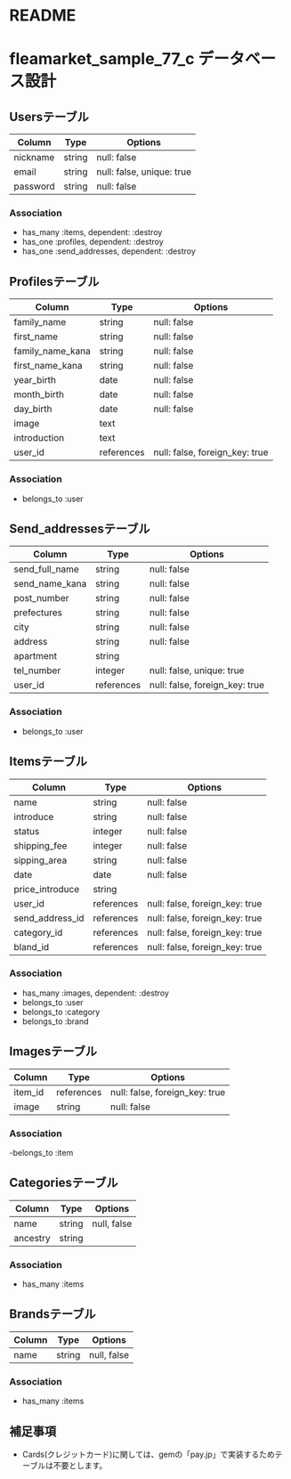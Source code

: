 # README
# fleamarket_sample_77_c データベース設計
## Usersテーブル
|Column|Type|Options|
|------|----|-------|
|nickname|string|null: false|
|email|string|null: false, unique: true|
|password|string|null: false|
### Association
- has_many :items, dependent: :destroy
- has_one :profiles, dependent: :destroy
- has_one :send_addresses, dependent: :destroy

## Profilesテーブル
|Column|Type|Options|
|------|----|-------|
|family_name|string|null: false|
|first_name|string|null: false|
|family_name_kana|string|null: false|
|first_name_kana|string|null: false|
|year_birth|date|null: false|
|month_birth|date|null: false|
|day_birth|date|null: false|
|image|text||
|introduction|text||
|user_id|references|null: false, foreign_key: true|
### Association
- belongs_to :user

## Send_addressesテーブル
|Column|Type|Options|
|------|----|-------|
|send_full_name|string|null: false|
|send_name_kana|string|null: false|
|post_number|string|null: false|
|prefectures|string|null: false|
|city|string|null: false|
|address|string|null: false|
|apartment|string||
|tel_number|integer|null: false, unique: true|
|user_id|references|null: false, foreign_key: true|
### Association
- belongs_to :user

## Itemsテーブル
|Column|Type|Options|
|------|----|-------|
|name|string|null: false|
|introduce|string|null: false|
|status|integer|null: false|
|shipping_fee|integer|null: false|
|sipping_area|string|null: false|
|date|date|null: false|
|price_introduce|string||
|user_id|references|null: false, foreign_key: true|
|send_address_id|references|null: false, foreign_key: true|
|category_id|references|null: false, foreign_key: true|
|bland_id|references|null: false, foreign_key: true|
### Association
- has_many :images, dependent: :destroy
- belongs_to :user
- belongs_to :category
- belongs_to :brand

## Imagesテーブル
|Column|Type|Options|
|------|----|-------|
|item_id|references|null: false, foreign_key: true|
|image|string|null: false|
### Association
-belongs_to :item

## Categoriesテーブル
|Column|Type|Options|
|------|----|-------|
|name|string|null, false|
|ancestry|string||
### Association
- has_many :items

## Brandsテーブル
|Column|Type|Options|
|------|----|-------|
|name|string|null, false|
### Association
- has_many :items

## 補足事項
- Cards(クレジットカード)に関しては、gemの「pay.jp」で実装するためテーブルは不要とします。